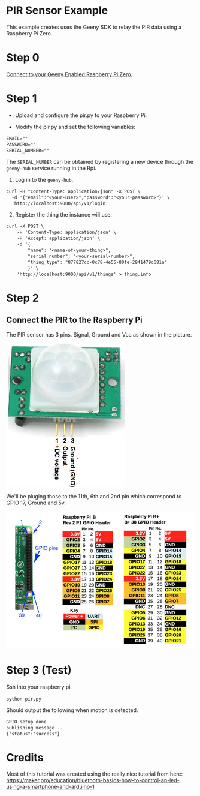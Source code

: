 # PIR Sensor Example

This example creates uses the Geeny SDK to relay the PIR data using a Raspberry Pi
Zero.

# Step 0

[Connect to your Geeny Enabled Raspberry Pi Zero.](https://github.com/geeny/fu-workshop#step-0-ssh-to-your-rpi-zero-w)

# Step 1

* Upload and configure the pir.py to your Raspberry Pi.

* Modify the pir.py and set the following variables:

```
EMAIL=""
PASSWORD=""
SERIAL_NUMBER=""
```

The `SERIAL_NUMBER` can be obtained by registering a new device through the
`geeny-hub` service running in the Rpi.


1. Log in to the `geeny-hub`.

```
curl -H "Content-Type: application/json" -X POST \
  -d '{"email":"<your-user>","password":"<your-password>"}' \
  'http://localhost:9000/api/v1/login'
```

2. Register the thing the instance will use.

```
curl -X POST \
    -H 'Content-Type: application/json' \
    -H 'Accept: application/json' \
    -d '{
        "name": "<name-of-your-thing>",
        "serial_number": "<your-serial-number>",
        "thing_type": "877827cc-0c78-4e55-80fe-2941479c681a"
        }' \
    'http://localhost:9000/api/v1/things' > thing.info
```

# Step 2

## Connect the PIR to the Raspberry Pi

The PIR sensor has 3 pins. Signal, Ground and Vcc as shown in the picture.

![PIR](/pir.jpeg?raw=true "PIR")

We'll be pluging those to the 11th, 6th and 2nd pin which correspond to GPIO 17,
Ground and 5v.

![Pins](/pins.jpeg?raw=true "Pins")

# Step 3 (Test)

Ssh into your raspberry pi.

`python pir.py`

Should output the following when motion is detected.

```
GPIO setup done
publishing message...
{"status":"success"}
```

# Credits

Most of this tutorial was created using the really nice tutorial from here:
https://maker.pro/education/bluetooth-basics-how-to-control-an-led-using-a-smartphone-and-arduino-1
